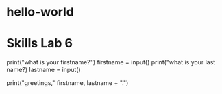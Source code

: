 # hello-world
# Skills Lab 6
print("what is your firstname?")
firstname = input()
print("what is your last name?)
lastname = input()

print("greetings," firstname, lastname + ".")
